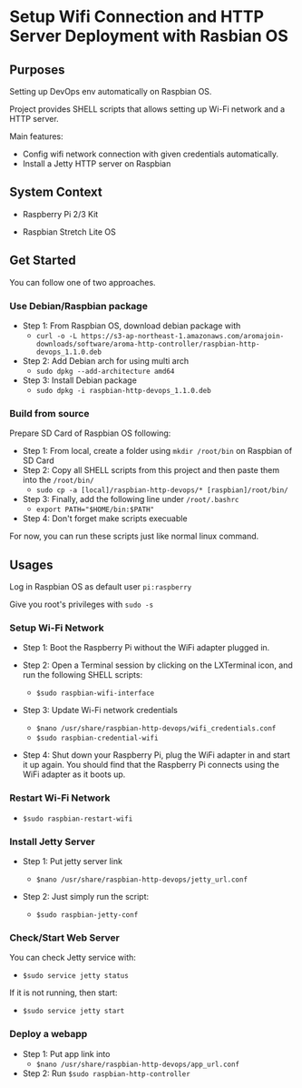 # Setup Wifi Connection and HTTP Server Deployment with Rasbian OS

## Purposes

Setting up DevOps env automatically on Raspbian OS.

Project provides SHELL scripts that allows setting up Wi-Fi network and a HTTP server.

Main features:

- Config wifi network connection with given credentials automatically.
- Install a Jetty HTTP server on Raspbian

## System Context

- Raspberry Pi 2/3 Kit

- Raspbian Stretch Lite OS

## Get Started

You can follow one of two approaches.

### Use Debian/Raspbian package

- Step 1: From Raspbian OS, download debian package with
  - `curl -o -L https://s3-ap-northeast-1.amazonaws.com/aromajoin-downloads/software/aroma-http-controller/raspbian-http-devops_1.1.0.deb`
- Step 2: Add Debian arch for using multi arch
  - `sudo dpkg --add-architecture amd64`
- Step 3: Install Debian package
  - `sudo dpkg -i raspbian-http-devops_1.1.0.deb`

### Build from source

Prepare SD Card of Raspbian OS following:

- Step 1: From local, create a folder using `mkdir /root/bin` on Raspbian of SD Card
- Step 2: Copy all SHELL scripts from this project and then paste them into the `/root/bin/`
  - `sudo cp -a [local]/raspbian-http-devops/* [raspbian]/root/bin/`
- Step 3: Finally, add the following line under `/root/.bashrc`
  - `export PATH="$HOME/bin:$PATH"`
- Step 4: Don't forget make scripts execuable

For now, you can run these scripts just like normal linux command.

## Usages

Log in Raspbian OS as default user `pi:raspberry`

Give you root's privileges with `sudo -s`

### Setup Wi-Fi Network

- Step 1: Boot the Raspberry Pi without the WiFi adapter plugged in.
- Step 2: Open a Terminal session by clicking on the LXTerminal icon, and run the following SHELL scripts:
  - `$sudo raspbian-wifi-interface`
- Step 3: Update Wi-Fi network credentials
  - `$nano /usr/share/raspbian-http-devops/wifi_credentials.conf`
  - `$sudo raspbian-credential-wifi`

- Step 4: Shut down your Raspberry Pi, plug the WiFi adapter in and start it up again. You should find that the Raspberry Pi connects using the WiFi adapter as it boots up.

### Restart Wi-Fi Network

- `$sudo raspbian-restart-wifi`

### Install Jetty Server

- Step 1: Put jetty server link
  - `$nano /usr/share/raspbian-http-devops/jetty_url.conf`
- Step 2: Just simply run the script:

  - `$sudo raspbian-jetty-conf`

### Check/Start Web Server

You can check Jetty service with:

- `$sudo service jetty status`

If it is not running, then start:

- `$sudo service jetty start`

### Deploy a webapp

- Step 1: Put app link into
  - `$nano /usr/share/raspbian-http-devops/app_url.conf`
- Step 2: Run `$sudo raspbian-http-controller`
